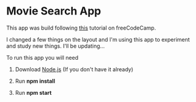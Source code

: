 # Movie Search App

This app was build following <a href="https://www.freecodecamp.org/news/how-to-build-a-movie-search-app-using-react-hooks-24eb72ddfaf7/">this</a> tutorial on freeCodeCamp. 

I changed a few things on the layout and I'm using this app to experiment and study new things. I'll be updating... 

To run this app you will need 

1. Download <a href="https://nodejs.org/en/download/">Node.js</a> (If you don't have it already)

2. Run <b>npm install</b>

3. Run <b>npm start</b>

